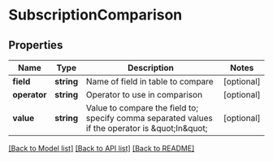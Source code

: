# SubscriptionComparison

## Properties
Name | Type | Description | Notes
------------ | ------------- | ------------- | -------------
**field** | **string** | Name of field in table to compare | [optional] 
**operator** | **string** | Operator to use in comparison | [optional] 
**value** | **string** | Value to compare the field to; specify comma separated values if the operator is \&quot;In\&quot; | [optional] 

[[Back to Model list]](../README.md#documentation-for-models) [[Back to API list]](../README.md#documentation-for-api-endpoints) [[Back to README]](../README.md)


